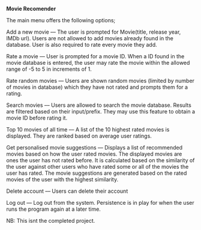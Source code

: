 **Movie Recomender**

The main menu offers the following options;

Add a new movie –– The user is prompted for Movie(title, release year, IMDb url). Users are not allowed to add movies already found in the database. User is also required to rate every movie they add.

Rate a movie –– User is prompted for a movie ID. When a ID found in the movie database is entered, the user may rate the movie within the allowed range of -5 to 5 in increments of 1.

Rate random movies –– Users are shown random movies (limited by number of movies in database) which they have not rated and prompts them for a rating.

Search movies –– Users are allowed to search the movie database. Results are filtered based on their input/prefix. They may use this feature to obtain a movie ID before rating it.

Top 10 movies of all time –– A list of the 10 highest rated movies is displayed. They are ranked based on average user ratings.

Get personalised movie suggestions –– Displays a list of recommended movies based on how the user rated movies. The displayed movies are ones the user has not rated before. It is calculated based on the similarity of the user against other users who have rated some or all of the movies the user has rated. The movie suggestions are generated based on the rated movies of the user with the highest similarity.

Delete account –– Users can delete their account

Log out –– Log out from the system. Persistence is in play for when the user runs the program again at a later time.

NB: This isnt the completed project.
